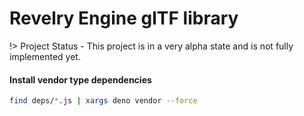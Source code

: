 # Revelry Engine glTF library

!> Project Status - This project is in a very alpha state and is not fully implemented yet.


#### Install vendor type dependencies

```sh
find deps/*.js | xargs deno vendor --force
```